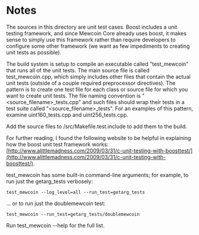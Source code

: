 # Notes
The sources in this directory are unit test cases.  Boost includes a
unit testing framework, and since Mewcoin Core already uses boost, it makes
sense to simply use this framework rather than require developers to
configure some other framework (we want as few impediments to creating
unit tests as possible).

The build system is setup to compile an executable called "test_mewcoin"
that runs all of the unit tests.  The main source file is called
test_mewcoin.cpp, which simply includes other files that contain the
actual unit tests (outside of a couple required preprocessor
directives).  The pattern is to create one test file for each class or
source file for which you want to create unit tests.  The file naming
convention is "<source_filename>_tests.cpp" and such files should wrap
their tests in a test suite called "<source_filename>_tests".  For an
examples of this pattern, examine uint160_tests.cpp and
uint256_tests.cpp.

Add the source files to /src/Makefile.test.include to add them to the build.

For further reading, I found the following website to be helpful in
explaining how the boost unit test framework works:
[http://www.alittlemadness.com/2009/03/31/c-unit-testing-with-boosttest/](http://www.alittlemadness.com/2009/03/31/c-unit-testing-with-boosttest/).

test_mewcoin has some built-in command-line arguments; for
example, to run just the getarg_tests verbosely:

    test_mewcoin --log_level=all --run_test=getarg_tests

... or to run just the doublemewcoin test:

    test_mewcoin --run_test=getarg_tests/doublemewcoin

Run  test_mewcoin --help   for the full list.

